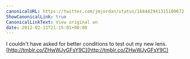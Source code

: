 ```yaml
---
canonicalURL: https://twitter.com/jmjordan/status/168442941315100672
ShowCanonicalLink: true
CanonicalLinkText: View original on
date: 2012-02-11T21:15:01+00:00
---
```

I couldn't have asked for better conditions to test out my new lens. [http://tmblr.co/ZHwWJyGFsY9C](http://tmblr.co/ZHwWJyGFsY9C)